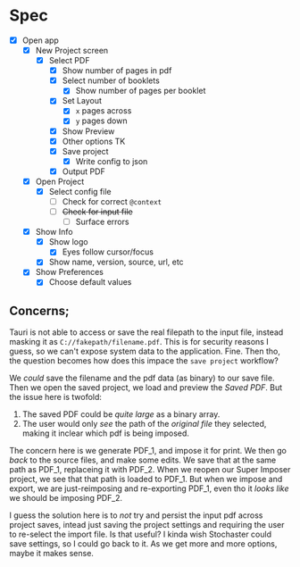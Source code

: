 # Spec

- [x] Open app
  - [x] New Project screen
    - [x] Select PDF
      - [x] Show number of pages in pdf
      - [x] Select number of booklets
        - [x] Show number of pages per booklet
      - [x] Set Layout
        - [x] `x` pages across
        - [x] `y` pages down
      - [x] Show Preview
      - [x] Other options TK
      - [x] Save project
        - [x] Write config to json
      - [x] Output PDF
  - [x] Open Project
    - [x] Select config file
      - [ ] Check for correct `@context`
      - [ ] ~~Check for input file~~
        - [ ] Surface errors
  - [x] Show Info
    - [x] Show logo
      - [x] Eyes follow cursor/focus
    - [x] Show name, version, source, url, etc
  - [x] Show Preferences
    - [x] Choose default values

## Concerns;

Tauri is not able to access or save the real filepath to the input file, instead masking it as `C://fakepath/filename.pdf`. This is for security reasons I guess, so we can't expose system data to the application. Fine. Then tho, the question becomes how does this impace the `save project` workflow?

We _could_ save the filename and the pdf data (as binary) to our save file. Then we open the saved project, we load and preview the _Saved PDF_. But the issue here is twofold:

1. The saved PDF could be _quite large_ as a binary array.
2. The user would only _see_ the path of the _original file_ they selected, making it inclear which pdf is being imposed.

The concern here is we generate PDF_1, and impose it for print. We then go _back_ to the source files, and make some edits. We save that at the same path as PDF_1, replaceing it with PDF_2. When we reopen our Super Imposer project, we see that that path is loaded to PDF_1. But when we impose and export, we are just-reimposing and re-exporting PDF_1, even tho it _looks like_ we should be imposing PDF_2.

I guess the solution here is to _not_ try and persist the input pdf across project saves, intead just saving the project settings and requiring the user to re-select the import file. Is that useful? I kinda wish Stochaster could save settings, so I could go back to it. As we get more and more options, maybe it makes sense.

